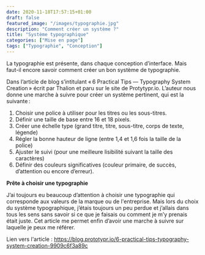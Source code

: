 ```yaml
---
date: 2020-11-18T17:57:15+01:00
draft: false
featured_image: "/images/typographie.jpg"
description: "Comment créer un système ?"
title: "Système typographique"
categories: ["Mise en page"]
tags: ["Typographie", "Conception"]
---
```


La typographie est présente, dans chaque conception d’interface. Mais faut-il encore savoir comment créer un bon système de typographie.

Dans l’article de blog s’intitulant « 6 Practical Tips — Typography System Creation » écrit par Thalion et paru sur le site de Protytypr.io. L’auteur nous donne une marche à suivre pour créer un système pertinent, qui est la suivante :
1. Choisir une police à utiliser pour les titres ou les sous-titres.
2. Définir une taille de base entre 16 et 18 pixels.
3. Créer une échelle type (grand titre, titre, sous-titre, corps de texte, légende)
4. Régler la bonne hauteur de ligne (entre 1,4 et 1,6 fois la taille de la police)
5. Ajuster le suivi (pour une meilleure lisibilité suivant la taille des caractères)
6. Définir des couleurs significatives (couleur primaire, de succès, d’attention ou encore d’erreur).

**Prête à choisir une typographie**

J’ai toujours eu beaucoup d’attention à choisir une typographie qui corresponde aux valeurs de la marque ou de l'entreprise. Mais lors du choix du système typographique, j’étais toujours un peu perdue et j’allais dans tous les sens sans savoir si ce que je faisais ou comment je m’y prenais était juste. Cet article me permet enfin d’avoir une marche à suivre sur laquelle je peux me référer.

Lien vers l'article : https://blog.prototypr.io/6-practical-tips-typography-system-creation-9909c6f3a89c